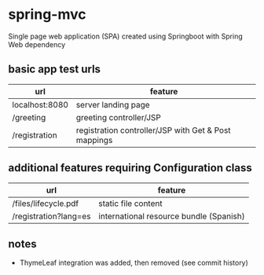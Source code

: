 # spring-mvc
Single page web application (SPA) created using Springboot with Spring Web dependency

## basic app test urls

| url            | feature                                              |
|----------------|------------------------------------------------------|
| localhost:8080 | server landing page                                  |
| /greeting      | greeting controller/JSP                              |
| /registration  | registration controller/JSP with Get & Post mappings |

## additional features requiring Configuration class

| url                   | feature                                 |
|-----------------------|-----------------------------------------|
| /files/lifecycle.pdf  | static file content                     |
| /registration?lang=es | international resource bundle (Spanish) |

## notes
* ThymeLeaf integration was added, then removed (see commit history)
